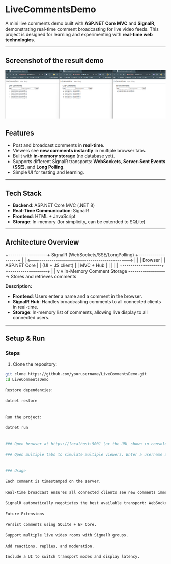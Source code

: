 ﻿# LiveCommentsDemo

A mini live comments demo built with **ASP.NET Core MVC** and **SignalR**, demonstrating real-time comment broadcasting for live video feeds. This project is designed for learning and experimenting with **real-time web technologies**.

---

## Screenshot of the result demo
![Live Comments Demo Screenshot](./docs/Screenshot.png)

## Features

- Post and broadcast comments in **real-time**.  
- Viewers see **new comments instantly** in multiple browser tabs.  
- Built with **in-memory storage** (no database yet).  
- Supports different SignalR transports: **WebSockets**, **Server-Sent Events (SSE)**, and **Long Polling**.  
- Simple UI for testing and learning.

---

## Tech Stack

- **Backend**: ASP.NET Core MVC (.NET 8)  
- **Real-Time Communication**: SignalR  
- **Frontend**: HTML + JavaScript  
- **Storage**: In-memory (for simplicity, can be extended to SQLite)

---

## Architecture Overview
+-------------------+ SignalR (WebSockets/SSE/LongPolling) +-------------------+
| | <----------------------------------------------> | |
| Browser | | ASP.NET Core |
| (UI + JS client) | | MVC + Hub |
| | | |
+-------------------+ +-------------------+
| |
v v
In-Memory Comment Storage -------------------> Stores and retrieves comments


**Description:**  
- **Frontend**: Users enter a name and a comment in the browser.  
- **SignalR Hub**: Handles broadcasting comments to all connected clients in real-time.  
- **Storage**: In-memory list of comments, allowing live display to all connected users.

---

## Setup & Run

### Steps

1. Clone the repository:

```bash
git clone https://github.com/yourusername/LiveCommentsDemo.git
cd LiveCommentsDemo

Restore dependencies:

dotnet restore


Run the project:

dotnet run


### Open browser at https://localhost:5001 (or the URL shown in console).

### Open multiple tabs to simulate multiple viewers. Enter a username and a comment → click Send. Comments appear in all tabs instantly.


### Usage

Each comment is timestamped on the server.

Real-time broadcast ensures all connected clients see new comments immediately.

SignalR automatically negotiates the best available transport: WebSockets → SSE → Long Polling.

Future Extensions

Persist comments using SQLite + EF Core.

Support multiple live video rooms with SignalR groups.

Add reactions, replies, and moderation.

Include a UI to switch transport modes and display latency.

